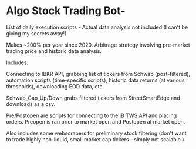 # Algo Stock Trading Bot-

List of daily execution scripts - Actual data analysis not included (I can't be giving my secrets away!)  

Makes ~200% per year since 2020. Arbitrage strategy involving pre-market trading price and historic data analysis. 

Includes:

Connecting to IBKR API, grabbing list of tickers from Schwab (post-filtered), automation scripts (time-specific scripts), historic data returns (at various thresholds), downloading EOD data, etc. 

Schwab_Gap_Up/Down grabs filtered tickers from StreetSmartEdge and downloads as a csv.

Pre/Postopen are scripts for connecting to the IB TWS API and placing orders. Preopen is ran prior to market open and Postopen at market open. 

Also includes some webscrapers for preliminary stock filtering (don't want to trade highly non-liquid, small market cap tickers - simply not scalable.) 

   
